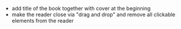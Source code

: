 - add title of the book together with cover at the beginning
- make the reader close via "drag and drop" and remove all clickable elements from the reader